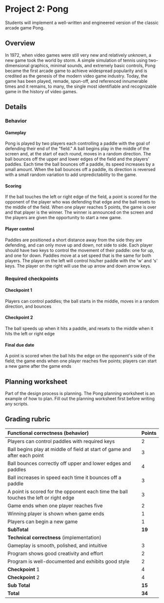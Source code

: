# Project 2: Pong

Students will implement a well-written and engineered version of the classic arcade game Pong.

## Overview

In 1972, when video games were still very new and relatively unknown, a new game took the world by storm.  A simple simulation of tennis using two-dimensional graphics, minimal sounds, and extremely basic controls, Pong became the first arcade game to achieve widespread popularity and is credited as the genesis of the modern video game industry.  Today, the game has been played, remade, spun-off, and referenced innumerable times and it remains, to many, the single most identifiable and recognizable game in the history of video games.

## Details

### Behavior

#### Gameplay

Pong is played by two players each controlling a paddle with the goal of defending their end of the "field."  A ball begins play in the middle of the screen and, at the start of each round, moves in a random direction.  The ball bounces off the upper and lower edges of the field and the players' paddles.  Each time the ball bounces off a paddle, its speed increases by a small amount.  When the ball bounces off a paddle, its direction is reversed with a small random variation to add unpredictability to the game.

#### Scoring

If the ball touches the left or right edge of the field, a point is scored for the opponent of the player who was defending that edge and the ball resets to the middle of the field.  When one player reaches 5 points, the game is over and that player is the winner.  The winner is announced on the screen and the players are given the opportunity to start a new game.

#### Player control

Paddles are positioned a short distance away from the side they are defending, and can only move up and down, not side to side.  Each player should have two keys to control the movement of their paddle: one for up, and one for down.  Paddles move at a set speed that is the same for both players.  The player on the left will control his/her paddle with the 'w' and 's' keys.  The player on the right will use the up arrow and down arrow keys.

### Required checkpoints

#### Checkpoint 1

Players can control paddles; the ball starts in the middle, moves in a random direction, and bounces

#### Checkpoint 2

The ball speeds up when it hits a paddle, and resets to the middle when it hits the left or right edge

#### Final due date

A point is scored when the ball hits the edge on the opponent's side of the field; the game ends when one player reaches five points; players can start a new game after the game ends

## Planning worksheet

Part of the design process is planning.  The Pong planning worksheet is an example of how to plan.  Fill out the planning worksheet first before writing any scripts.

## Grading rubric

| Functional correctness (behavior)                                                    |  Points   |
| :------------------------------------------------------------------------------------ | :--------- |
| Players can control paddles with required keys                                       | 2  |
| Ball begins play at middle of field at start of game and after each point            | 3   |
| Ball bounces correctly off upper and lower edges and paddles                         | 4   |
| Ball increases in speed each time it bounces off a paddle                            | 3   |
| A point is scored for the opponent each time the ball touches the left or right edge | 3   |
| Game ends when one player reaches five                                         | 2   |
| Winning player is shown when game ends                                               | 1    |
| Players can begin a new game                                                         | 1    |
| **SubTotal**                                                                                | **19**  |
| **Technical correctness** (implementation)                                               |           |
| Gameplay is smooth, polished, and intuitive                                          | 3   |
| Program shows good creativity and effort                                             | 2   |
| Program is well-documented and exhibits good style                                   | 2   |
| **Checkpoint** 1                                                                         | 4   |
| **Checkpoint** 2                                                                         | 4   |
| **Sub Total**                                                                                | **15**  |
| **Total**                                                                          | **34**  |
